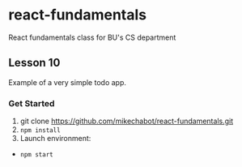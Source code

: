 # react-fundamentals
React fundamentals class for BU's CS department

## Lesson 10

Example of a very simple todo app.

### Get Started
1. git clone https://github.com/mikechabot/react-fundamentals.git
2. `npm install`
3. Launch environment:
  * `npm start`